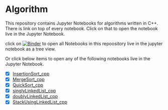 # Algorithm
This repository contains Jupyter Notebooks for algorithms written in C++. There is link on top of every notebook. Click on that to open the notebook live in the Jupyter Notebook.  

click on [![Binder](https://mybinder.org/badge_logo.svg)](https://mybinder.org/v2/gh/abhiyantaabhishek/algorithm/master) to open all Notebooks in this repoository  live in the jupyter notebook as a tree view. 

Or click below items to open any of the following notebooks live in the Jupyter Notebook.  
- [x] [InsertionSort_cpp](https://mybinder.org/v2/gh/abhiyantaabhishek/algorithm/master?filepath=InsertionSort_cpp.ipynb)  
- [x] [MergeSort_cpp](https://mybinder.org/v2/gh/abhiyantaabhishek/algorithm/master?filepath=MergeSort_cpp.ipynb)  
- [x] [QuickSort_cpp](https://mybinder.org/v2/gh/abhiyantaabhishek/algorithm/master?filepath=QuickSort_cpp.ipynb)
- [x] [singlyLinkedList_cpp](https://mybinder.org/v2/gh/abhiyantaabhishek/algorithm/master?filepath=singlyLinkedList_cpp.ipynb)
- [x] [doublyLinkedList_cpp](https://mybinder.org/v2/gh/abhiyantaabhishek/algorithm/master?filepath=doublyLinkedList_cpp.ipynb)
- [x] [StackUsingLinkedList_cpp](https://mybinder.org/v2/gh/abhiyantaabhishek/algorithm/master?filepath=StackUsingLinkedList_cpp.ipynb)
